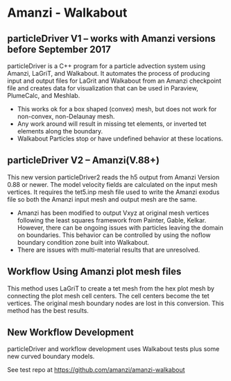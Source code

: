 # Amanzi - Walkabout

## particleDriver V1 – works with Amanzi versions before September 2017 

particleDriver is a C++ program for a particle advection system using Amanzi, LaGriT, and Walkabout. It automates the process of producing input and output files for LaGrit and Walkabout from an Amanzi checkpoint file and creates data for visualization that can be used in Paraview, PlumeCalc, and Meshlab. 

* This works ok for a box shaped (convex) mesh, but does not work for non-convex, non-Delaunay mesh.
* Any work around will result in missing tet elements, or inverted tet elements along the boundary.
* Walkabout Particles stop or have undefined behavior at these locations.


## particleDriver V2 – Amanzi(V.88+)

This new version particleDriver2 reads the h5 output from Amanzi Version 0.88 or newer. The model velocity fields are calculated on the input mesh vertices. It requires the tet5.inp mesh file used to write the Amanzi exodus file so both the Amanzi input mesh and output mesh are the same. 

* Amanzi has been modified to output Vxyz at original mesh vertices following the least squares framework from Painter, Gable, Kelkar. However, there can be ongoing issues with particles leaving the domain on boundaries. This behavior can be controlled by using the noflow boundary condition zone built into Walkabout.
* There are issues with multi-material results that are unresolved.


## Workflow Using Amanzi plot mesh files

This method uses LaGriT to create a tet mesh from the hex plot mesh by connecting the plot mesh cell centers. The cell centers become the tet vertices. The original mesh boundary nodes are lost in this conversion. This method has the best results.



## New Workflow Development

particleDriver and workflow development uses Walkabout tests plus some new curved boundary models.

See test repo at https://github.com/amanzi/amanzi-walkabout

